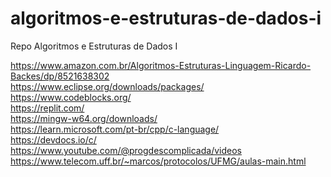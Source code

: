 # algoritmos-e-estruturas-de-dados-i
Repo Algoritmos e Estruturas de Dados I

https://www.amazon.com.br/Algoritmos-Estruturas-Linguagem-Ricardo-Backes/dp/8521638302
<br>https://www.eclipse.org/downloads/packages/
<br>https://www.codeblocks.org/
<br>https://replit.com/
<br>https://mingw-w64.org/downloads/
<br>https://learn.microsoft.com/pt-br/cpp/c-language/
<br>https://devdocs.io/c/
<br>https://www.youtube.com/@progdescomplicada/videos
<br>https://www.telecom.uff.br/~marcos/protocolos/UFMG/aulas-main.html
